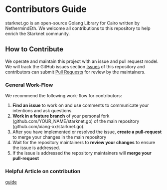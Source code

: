 # Contributors Guide

starknet.go is an open-source Golang Library for Cairo written by NethermindEth.
We welcome all contributions to this repository to help enrich the Starknet community.

## How to Contribute

We operate and maintain this project with an issue and pull request model. We will track
the GitHub issues section [Issues](https://github.com/xiang-xx/starknet.go/issues) of this repository
and contributors can submit [Pull
Requests](https://github.com/xiang-xx/starknet.go/pulls) for review by the maintainers.

### General Work-Flow

 We recommend the following work-flow for contributors:

 1. **Find an issue** to work on and use comments to communicate your intentions and ask questions.
 2. **Work in a feature branch** of your personal fork (github.com/YOUR_NAME/starknet.go) of the main repository (github.com/xiang-xx/starknet.go).
 3. After you have implemented or resolved the issue, **create a pull-request** to merge your changes in the main repository
 4. Wait for the repository maintainers to **review your changes** to ensure the issue is addressed.
 5. If the issue is addressed the repository maintainers will **merge your pull-request**

### Helpful Article on contribution

[guide](https://akrabat.com/the-beginners-guide-to-contributing-to-a-github-project/)
